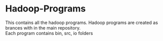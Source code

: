 # Hadoop-Programs
This contains all the hadoop programs.
Hadoop programs are created as brances with in the main repository.  
Each program contains bin, src, io folders 
